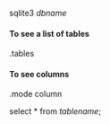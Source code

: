 
sqlite3 *dbname*

#### To see a list of tables

.tables

#### To see columns

.mode column

select * from *tablename*;
